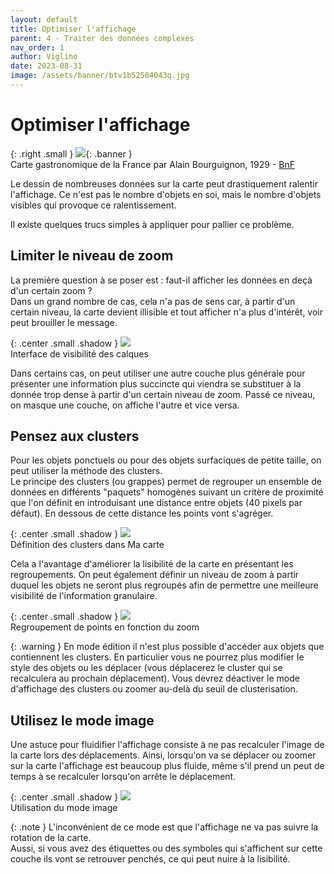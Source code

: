 ```yaml
---
layout: default
title: Optimiser l'affichage
parent: 4 - Traiter des données complexes
nav_order: 1
author: Viglino
date: 2023-08-31
image: /assets/banner/btv1b52504043q.jpg
---
```

# Optimiser l'affichage

{: .right .small }
![](/Macarte-MI/assets/banner/btv1b52504043q.jpg){: .banner }   
Carte gastronomique de la France par Alain Bourguignon, 1929 - [BnF](https://gallica.bnf.fr/ark:/12148/btv1b52504043q/)

Le dessin de nombreuses données sur la carte peut drastiquement ralentir l'affichage. Ce n'est pas le nombre d'objets en soi, mais le nombre d'objets visibles qui provoque ce ralentissement.

Il existe quelques trucs simples à appliquer pour pallier ce problème.

## Limiter le niveau de zoom

La première question à se poser est : faut-il afficher les données en deçà d'un certain zoom ?   
Dans un grand nombre de cas, cela n'a pas de sens car, à partir d'un certain niveau, la carte devient illisible et tout afficher n'a plus d'intérêt, voir peut brouiller le message.

{: .center .small .shadow }
![](/Macarte-MI/assets/img/ch4.1-visibility.png)   
Interface de visibilité des calques

Dans certains cas, on peut utiliser une autre couche plus générale pour présenter une information plus succincte qui viendra se substituer à la donnée trop dense à partir d'un certain niveau de zoom. Passé ce niveau, on masque une couche, on affiche l'autre et vice versa.

## Pensez aux clusters

Pour les objets ponctuels ou pour des objets surfaciques de petite taille, on peut utiliser la méthode des clusters.   
Le principe des clusters (ou grappes) permet de regrouper un ensemble de données en différents "paquets" homogènes suivant un critère de proximité que l'on définit en introduisant une distance entre objets (40 pixels par défaut). En dessous de cette distance les points vont s'agréger.

{: .center .small .shadow }
![](/Macarte-MI/assets/img/ch4.1-cluster.png)   
Définition des clusters dans Ma carte

Cela a l'avantage d'améliorer la lisibilité de la carte en présentant les regroupements. On peut également définir un niveau de zoom à partir duquel les objets ne seront plus regroupés afin de permettre une meilleure visibilité de l'information granulaire.

{: .center .small .shadow }
![](/Macarte-MI/assets/img/ch4.1-clusters.gif)   
Regroupement de points en fonction du zoom

{: .warning }
En mode édition il n'est plus possible d'accéder aux objets que contiennent les clusters. En particulier vous ne pourrez plus modifier le style des objets ou les déplacer (vous déplacerez le cluster qui se recalculera au prochain déplacement). Vous devrez déactiver le mode d'affichage des clusters ou zoomer au-delà du seuil de clusterisation.

## Utilisez le mode image

Une astuce pour fluidifier l'affichage consiste à ne pas recalculer l'image de la carte lors des déplacements. Ainsi, lorsqu'on va se déplacer ou zoomer sur la carte l'affichage est beaucoup plus fluide, même s'il prend un peut de temps à se recalculer lorsqu'on arrête le déplacement.

{: .center .small .shadow }
![](/Macarte-MI/assets/img/ch4.1-image.png)   
Utilisation du mode image

{: .note }
L'inconvénient de ce mode est que l'affichage ne va pas suivre la rotation de la carte.   
Aussi, si vous avez des étiquettes ou des symboles qui s'affichent sur cette couche ils vont se retrouver penchés, ce qui peut nuire à la lisibilité.

